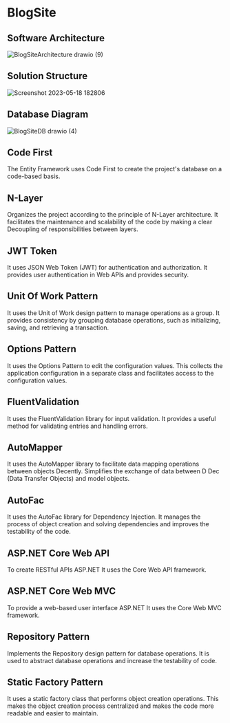 # BlogSite

**Software Architecture**
---
![BlogSiteArchitecture drawio (9)](https://github.com/Serhatkacmaz/.Net7-ClassicalArchitecture-BlogSite/assets/56757412/c73786c3-cd7f-4e69-9b14-ffd6bbc6dfb8)

**Solution Structure**
---
![Screenshot 2023-05-18 182806](https://github.com/Serhatkacmaz/.Net7-ClassicalArchitecture-BlogSite/assets/56757412/43c669b9-0699-4b82-9c2d-209fde339e82)

**Database Diagram**
---
![BlogSiteDB drawio (4)](https://github.com/Serhatkacmaz/.Net7-ClassicalArchitecture-BlogSite/assets/56757412/bcb92859-7bfe-46f6-8bb3-5a4553ef4883)

**Code First**
---
The Entity Framework uses Code First to create the project's database on a code-based basis.

**N-Layer**
---
Organizes the project according to the principle of N-Layer architecture. It facilitates the maintenance and scalability of the code by making a clear Decoupling of responsibilities between layers.

**JWT Token**
---
It uses JSON Web Token (JWT) for authentication and authorization. It provides user authentication in Web APIs and provides security.


**Unit Of Work Pattern**
---
It uses the Unit of Work design pattern to manage operations as a group. It provides consistency by grouping database operations, such as initializing, saving, and retrieving a transaction.

**Options Pattern**
---
It uses the Options Pattern to edit the configuration values. This collects the application configuration in a separate class and facilitates access to the configuration values.

**FluentValidation**
---
It uses the FluentValidation library for input validation. It provides a useful method for validating entries and handling errors.

**AutoMapper**
---
It uses the AutoMapper library to facilitate data mapping operations between objects Decently. Simplifies the exchange of data between D Dec (Data Transfer Objects) and model objects.

**AutoFac**
---
It uses the AutoFac library for Dependency Injection. It manages the process of object creation and solving dependencies and improves the testability of the code.

**ASP.NET Core Web API**
---
To create RESTful APIs ASP.NET It uses the Core Web API framework.

**ASP.NET Core Web MVC**
---
To provide a web-based user interface ASP.NET It uses the Core Web MVC framework.

**Repository Pattern**
---
Implements the Repository design pattern for database operations. It is used to abstract database operations and increase the testability of code.

**Static Factory Pattern**
---
It uses a static factory class that performs object creation operations. This makes the object creation process centralized and makes the code more readable and easier to maintain.
